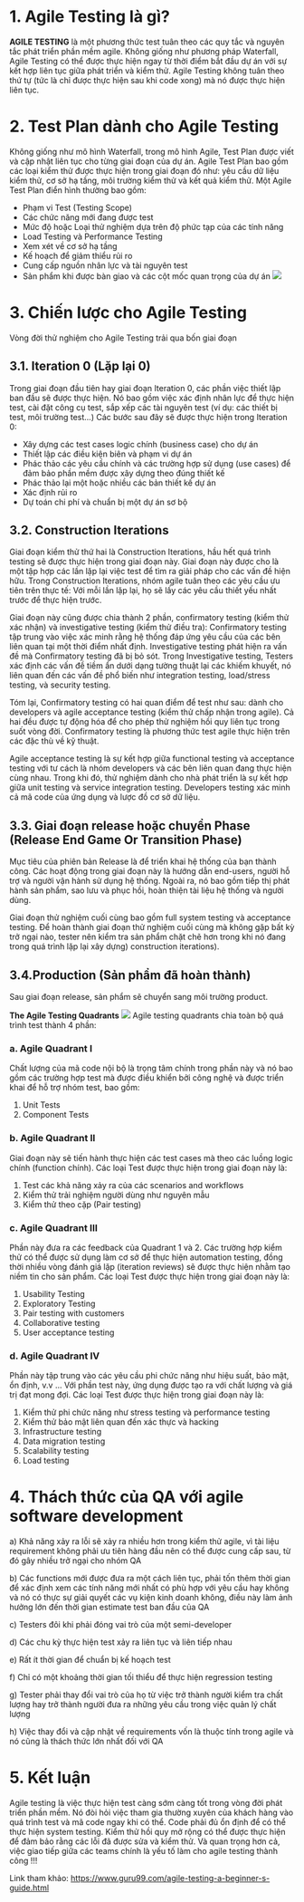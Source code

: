 # 1. Agile Testing là gì?
**AGILE TESTING** là một phương thức test tuân theo các quy tắc và nguyên tắc phát triển phần mềm agile. Không giống như phương pháp Waterfall, Agile Testing có thể được thực hiện ngay từ thời điểm bắt đầu dự án với sự kết hợp liên tục giữa phát triển và kiểm thử. Agile Testing không tuân theo thứ tự (tức là chỉ được thực hiện sau khi code xong) mà nó được thực hiện liên tục.

# 2. Test Plan dành cho Agile Testing
Không giống như mô hình Waterfall, trong mô hình Agile, Test Plan được viết và cập nhật liên tục cho từng giai đoạn của dự án. Agile Test Plan bao gồm các loại kiểm thử được thực hiện trong giai đoạn đó như: yêu cầu dữ liệu kiểm thử, cơ sở hạ tầng, môi trường kiểm thử và kết quả kiểm thử. Một Agile Test Plan điển hình thường bao gồm:

- Phạm vi Test (Testing Scope)
- Các chức năng mới đang được test
- Mức độ hoặc Loại thử nghiệm dựa trên độ phức tạp của các tính năng
- Load Testing và Performance Testing
- Xem xét về cơ sở hạ tầng
- Kế hoạch để giảm thiểu rủi ro
- Cung cấp nguồn nhân lực và tài nguyên test
- Sản phẩm khi được bàn giao và các cột mốc quan trọng của dự án
![](https://images.viblo.asia/1c0229e0-9d0a-4e24-9e6b-5460e2f0f0b6.png)

# 3. Chiến lược cho Agile Testing
Vòng đời thử nghiệm cho Agile Testing trải qua bốn giai đoạn

## 3.1. Iteration 0 (Lặp lại 0)

Trong giai đoạn đầu tiên hay giai đoạn Iteration 0, các phần việc thiết lập ban đầu sẽ được thực hiện. Nó bao gồm việc xác định nhân lực để thực hiện test, cài đặt công cụ test, sắp xếp các tài nguyên test (ví dụ: các thiết bị test, môi trường test...) 
Các bước sau đây sẽ được thực hiện trong Iteration 0:
- Xây dựng các test cases logic chính (business case) cho dự án
- Thiết lập các điều kiện biên và phạm vi dự án
- Phác thảo các yêu cầu chính và các trường hợp sử dụng (use cases) để đảm bảo phần mềm được xây dựng theo đúng thiết kế
- Phác thảo lại một hoặc nhiều các bản thiết kế dự án 
- Xác định rủi ro
- Dự toán chi phí và chuẩn bị một dự án sơ bộ

## 3.2. Construction Iterations

Giai đoạn kiểm thử thứ hai là Construction Iterations, hầu hết quá trình testing sẽ được thực hiện trong giai đoạn này. Giai đoạn này được cho là một tập hợp các lần lặp lại việc test để tìm ra giải pháp cho các vấn đề hiện hữu. Trong Construction Iterations, nhóm agile tuân theo các yêu cầu ưu tiên trên thực tế: Với mỗi lần lặp lại, họ sẽ lấy các yêu cầu thiết yếu nhất trước để thực hiện trước.

Giai đoạn này cũng được chia thành 2 phần, confirmatory testing (kiểm thử xác nhận) và investigative testing (kiểm thử điều tra): 
Confirmatory testing tập trung vào việc xác minh rằng hệ thống đáp ứng yêu cầu  của các bên liên quan tại một thời điểm nhất định. 
Investigative testing phát hiện ra vấn đề mà Confirmatory testing đã bị bỏ sót. Trong Investigative testing, Testers xác định các vấn đề tiềm ẩn dưới dạng tường thuật lại các khiếm khuyết, nó liên quan đến các vấn đề phổ biến như integration testing, load/stress testing, và security testing. 

Tóm lại, Confirmatory testing có hai quan điểm để test như sau: dành cho developers và agile acceptance testing (kiểm thử chấp nhận trong agile). Cả hai đều được tự động hóa để cho phép thử nghiệm hồi quy liên tục trong suốt vòng đời. Confirmatory testing là phương thức test agile thực hiện trên các đặc thù về kỹ thuật.

Agile acceptance testing là sự kết hợp giữa functional testing và acceptance testing với tư cách là nhóm developers và các bên liên quan đang thực hiện cùng nhau. Trong khi đó, thử nghiệm dành cho nhà phát triển là sự kết hợp giữa unit testing và service integration testing. Developers testing xác minh cả mã code của ứng dụng và lược đồ cơ sở dữ liệu.

## 3.3. Giai đoạn release hoặc chuyển Phase (Release End Game Or Transition Phase)

Mục tiêu của phiên bản Release là để triển khai hệ thống của bạn thành công. Các hoạt động trong giai đoạn này là hướng dẫn end-users, người hỗ trợ và người vận hành sử dụng hệ thống. Ngoài ra, nó bao gồm tiếp thị phát hành sản phẩm, sao lưu và phục hồi, hoàn thiện tài liệu hệ thống và người dùng.

Giai đoạn thử nghiệm cuối cùng bao gồm full system testing và acceptance testing. Để hoàn thành giai đoạn thử nghiệm cuối cùng mà không gặp bất kỳ trở ngại nào, tester nên kiểm tra sản phẩm chặt chẽ hơn trong khi nó đang trong quá trình lặp lại xây dựng) construction iterations). 

## 3.4.Production (Sản phẩm đã hoàn thành)

Sau giai đoạn release, sản phẩm sẽ chuyển sang môi trường product.

**The Agile Testing Quadrants**
![](https://images.viblo.asia/4aa033fe-a069-4aad-8414-50cbb2037e92.png)
Agile testing quadrants chia toàn bộ quá trình test thành 4 phần:

###  a. Agile Quadrant I
 Chất lượng của mã code nội bộ là trọng tâm chính trong phần này và nó bao gồm các trường hợp test mà được điều khiển bởi công nghệ và được triển khai để hỗ trợ nhóm test, bao gồm:
1. Unit Tests
2. Component Tests

### b. Agile Quadrant II 
Giai đoạn này sẽ tiến hành thực hiện các test cases mà theo các luồng logic chính (function chính). Các loại Test được thực hiện trong giai đoạn này là:
1. Test các khả năng xảy ra của các scenarios and workflows
2. Kiểm thử trải nghiệm người dùng như nguyên mẫu
3. Kiểm thử theo cặp (Pair testing)

### c. Agile Quadrant III
Phần này đưa ra các feedback của Quadrant 1 và 2. Các trường hợp kiểm thử có thể được sử dụng làm cơ sở để thực hiện automation testing, đồng thời nhiều vòng đánh giá lặp (iteration reviews) sẽ được thực hiện nhằm tạo niềm tin cho sản phẩm. Các loại Test được thực hiện trong giai đoạn này là:
1. Usability Testing
2. Exploratory Testing
3. Pair testing with customers
4. Collaborative testing
5. User acceptance testing

### d. Agile Quadrant IV 
Phần này tập trung vào các yêu cầu phi chức năng như hiệu suất, bảo mật, ổn định, v.v ... Với phần test này, ứng dụng được tạo ra với chất lượng và giá trị đạt mong đợi. Các loại Test được thực hiện trong giai đoạn này là:

1. Kiểm thử phi chức năng như stress testing và performance testing
2. Kiểm thử bảo mật liên quan đến xác thực và hacking
3. Infrastructure testing
4. Data migration testing
5. Scalability testing
6. Load testing

# 4. Thách thức của QA với agile software development
a) Khả năng xảy ra lỗi sẽ xảy ra nhiều hơn trong kiểm thử agile, vì tài liệu requirement không phải ưu tiên hàng đầu nên có thể được cung cấp sau, từ đó gây nhiều trở ngại cho nhóm QA

b) Các functions mới được đưa ra một cách liên tục, phải tốn thêm thời gian để xác định xem các tính năng mới nhất có phù hợp với yêu cầu hay không và nó có thực sự giải quyết các vụ kiện kinh doanh không, điều này làm ảnh hưởng lớn đến thời gian estimate test ban đầu của QA 

c) Testers đôi khi phải đóng vai trò của một semi-developer

d) Các chu kỳ thực hiện test xảy ra liên tục và liên tiếp nhau

e) Rất ít thời gian để chuẩn bị kế hoạch test

f) Chỉ có một khoảng thời gian tối thiểu để thực hiện regression testing

g) Tester phải thay đổi vai trò của họ từ việc trở thành người kiểm tra chất lượng hay trở thành người đưa ra những yêu cầu trong việc quản lý chất lượng

h) Việc thay đổi và cập nhật về requirements vốn là thuộc tính trong agile và nó cũng là thách thức lớn nhất đối với QA

# 5. Kết luận
Agile testing là việc thực hiện test càng sớm càng tốt trong vòng đời phát triển phần mềm. Nó đòi hỏi việc tham gia thường xuyên của khách hàng vào quá trình test và mã code ngay khi có thể. Code phải đủ ổn định để có thể thực hiện system testing. Kiểm thử hồi quy mở rộng có thể được thực hiện để đảm bảo rằng các lỗi đã được sửa và kiểm thử. Và quan trọng hơn cả, việc giao tiếp giữa các teams chính là yếu tố làm cho agile testing thành công !!!

Link tham khảo: https://www.guru99.com/agile-testing-a-beginner-s-guide.html
